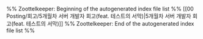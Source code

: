 %% Zoottelkeeper: Beginning of the autogenerated index file list  %%
 [[00 Posting/회고/5개월차 서버 개발자 회고(feat. 테스트의 서막)|5개월차 서버 개발자 회고(feat. 테스트의 서막)]]
%% Zoottelkeeper: End of the autogenerated index file list  %%
